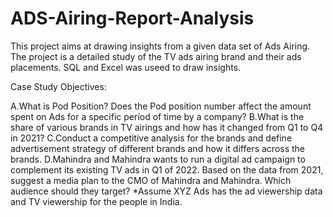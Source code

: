 # ADS-Airing-Report-Analysis
This project aims at drawing insights from a given data set of Ads Airing. The project is a detailed study of the TV ads airing brand  and their ads placements. SQL and Excel was useed to draw insights.

Case Study Objectives:

A.What is Pod Position? Does the Pod position number affect the amount spent on Ads for a specific period of time by a company? 
B.What is the share of various brands in TV airings and how has it changed from Q1 to Q4 in 2021?
C.Conduct a competitive analysis for the brands and define advertisement strategy of different brands and how it differs across the brands. 
D.Mahindra and Mahindra wants to run a digital ad campaign to complement its existing TV ads in Q1 of 2022. Based on the data from 2021, suggest a media plan to the CMO of Mahindra and Mahindra. Which audience should they target? *Assume XYZ Ads has the ad viewership data and TV viewership for the people in India. 
 
